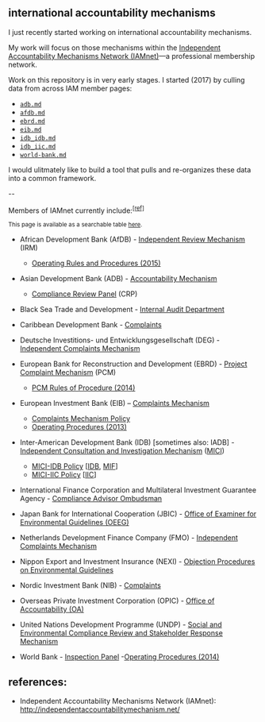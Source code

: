 
## international accountability mechanisms

I just recently started working on international accountability mechanisms.

My work will focus on those mechanisms within the [Independent Accountability Mechanisms Network (IAMnet)](http://independentaccountabilitymechanism.net/)&mdash;a professional membership network.

Work on this repository is in very early stages. I started (2017) by culling data from across IAM member pages:

* [`adb.md`](./adb)
* [`afdb.md`](./afdb)
* [`ebrd.md`](./ebrd)
* [`eib.md`](./eib)
* [`idb_idb.md`](./idb_idb)
* [`idb_iic.md`](./idb_iic)
* [`world-bank.md`](./world-bank)

I would ulitmately like to build a tool that pulls and re-organizes these data into a common framework.


--

Members of IAMnet currently include:<sup>[[ref]](http://independentaccountabilitymechanism.net/)</sup>

<sub>This page is available as a searchable table [here](http://applied-anthro.com/context/accountability-mechanisms/site/index.html).</sub>


* African Development Bank (AfDB) - [Independent Review Mechanism](https://www.afdb.org/en/about-us/organisational-structure/independent-review-mechanism-irm/) (IRM)
    - [Operating Rules and Procedures (2015)](https://www.afdb.org/fileadmin/uploads/afdb/Documents/Compliance-Review/Revised_IRM_Operating_Rules_and_Procedures_2015.pdf)

* Asian Development Bank (ADB) - [Accountability Mechanism](https://www.adb.org/site/accountability-mechanism/main)
    - [Compliance Review Panel](http://compliance.adb.org/dir0035p.nsf/alldocs/BDAO-7XG526?OpenDocument) (CRP)

* Black Sea Trade and Development - [Internal Audit Department](http://www.bstdb.org/contacts/complaints)

* Caribbean Development Bank - [Complaints](http://www.caribank.org/about-cdb/contact-us)

* Deutsche Investitions- und Entwicklungsgesellschaft (DEG) - [Independent Complaints Mechanism](https://www.deginvest.de/International-financing/DEG/Die-DEG/Verantwortung/Beschwerdemanagement/)

* European Bank for Reconstruction and Development (EBRD) - [Project Complaint Mechanism](http://www.ebrd.com/work-with-us/project-finance/project-complaint-mechanism.html) (PCM)
    - [PCM Rules of Procedure (2014)](http://www.ebrd.com/downloads/integrity/pcmrules.pdf)

* European Investment Bank (EIB) – [Complaints Mechanism](http://www.eib.org/about/accountability/complaints/)
    - [Complaints Mechanism Policy](http://www.eib.org/infocentre/publications/all/complaints-mechanism-policy)
    - [Operating Procedures (2013)](http://www.eib.org/attachments/strategies/complaints_mechanism_operating_procedures_en.pdf)

* Inter-American Development Bank (IDB) [sometimes also: IADB] - [Independent Consultation and Investigation Mechanism](http://www.iadb.org/en/mici/mici,1752.html) ([MICI](# "Mecanismo Independiente de Consulta e Investigación"))
    - [MICI-IDB Policy](http://www.iadb.org/document.cfm?id=40792853) [[IDB](http://www.iadb.org/en/inter-american-development-bank,2837.html), [MIF](http://www.fomin.org/en-us/)]
    - [MICI-IIC Policy](http://www.iadb.org/document.cfm?id=40151002) [[IIC](http://www.iic.org/en)]

* International Finance Corporation and Multilateral Investment Guarantee Agency - [Compliance Advisor Ombudsman](http://www.cao-ombudsman.org/)

* Japan Bank for International Cooperation (JBIC) - [Office of Examiner for Environmental Guidelines (OEEG)](https://www.jbic.go.jp/en/efforts/environment/disagree/procedure)

* Netherlands Development Finance Company (FMO) - [Independent Complaints Mechanism](https://www.fmo.nl/project-related-complaints)

* Nippon Export and Investment Insurance (NEXI) - [Objection Procedures on Environmental Guidelines](http://nexi.go.jp/en/environment/objection.html)

* Nordic Investment Bank (NIB) - [Complaints](http://www.nib.int/contact_us/report_misconduct_corruption_and_non-compliance)

* Overseas Private Investment Corporation (OPIC) - [Office of Accountability (OA)](http://www.opic.gov/who-we-are/office-of-accountability)

* United Nations Development Programme (UNDP) - [Social and Environmental Compliance Review and Stakeholder Response Mechanism](http://www.undp.org/content/undp/en/home/operations/accountability/secu-srm/)

* World Bank - [Inspection Panel](http://ewebapps.worldbank.org/apps/ip/Pages/Home.aspx)
    -[Operating Procedures (2014)](http://ewebapps.worldbank.org/apps/ip/PanelMandateDocuments/2014%20Updated%20Operating%20Procedures.pdf)


## references:
* Independent Accountability Mechanisms Network (IAMnet): http://independentaccountabilitymechanism.net/
